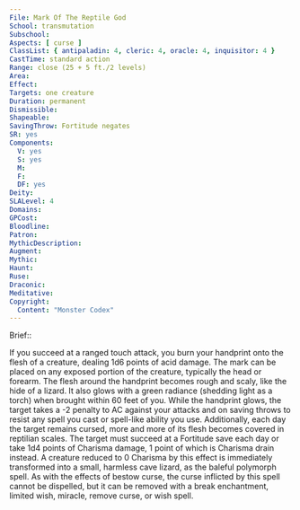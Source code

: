 ```yaml
---
File: Mark Of The Reptile God
School: transmutation
Subschool: 
Aspects: [ curse ]
ClassList: { antipaladin: 4, cleric: 4, oracle: 4, inquisitor: 4 }
CastTime: standard action
Range: close (25 + 5 ft./2 levels)
Area: 
Effect: 
Targets: one creature
Duration: permanent
Dismissible: 
Shapeable: 
SavingThrow: Fortitude negates
SR: yes
Components:
  V: yes
  S: yes
  M: 
  F: 
  DF: yes
Deity: 
SLALevel: 4
Domains: 
GPCost: 
Bloodline: 
Patron: 
MythicDescription: 
Augment: 
Mythic: 
Haunt: 
Ruse: 
Draconic: 
Meditative: 
Copyright:
  Content: "Monster Codex"
---
```

Brief:: 

If you succeed at a ranged touch attack, you burn your handprint onto the flesh of a creature, dealing 1d6 points of acid damage. The mark can be placed on any exposed portion of the creature, typically the head or forearm. The flesh around the handprint becomes rough and scaly, like the hide of a lizard. It also glows with a green radiance (shedding light as a torch) when brought within 60 feet of you. While the handprint glows, the target takes a -2 penalty to AC against your attacks and on saving throws to resist any spell you cast or spell-like ability you use.  Additionally, each day the target remains cursed, more and more of its flesh becomes covered in reptilian scales. The target must succeed at a Fortitude save each day or take 1d4 points of Charisma damage, 1 point of which is Charisma drain instead. A creature reduced to 0 Charisma by this effect is immediately transformed into a small, harmless cave lizard, as the baleful polymorph spell.  As with the effects of bestow curse, the curse inflicted by this spell cannot be dispelled, but it can be removed with a break enchantment, limited wish, miracle, remove curse, or wish spell.
